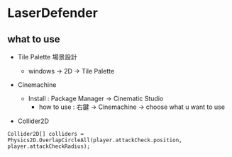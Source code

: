 # LaserDefender


## what to use

* Tile Palette 場景設計
  * windows -> 2D -> Tile Palette


* Cinemachine
  * Install : Package Manager -> Cinematic Studio
    * how to use : 右鍵 -> Cinemachine -> choose what u want to use

* Collider2D
```Csharp
Collider2D[] colliders = Physics2D.OverlapCircleAll(player.attackCheck.position, player.attackCheckRadius);
```
